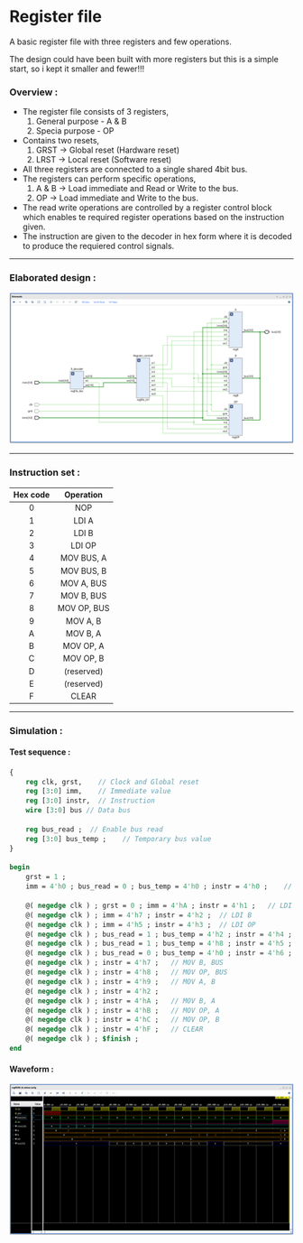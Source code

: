 # **Register file**

A basic register file with three registers and few operations.

The design could have been built with more registers but this is a simple start, so i kept it smaller and fewer!!!

### **Overview :**
- The register file consists of 3 registers,
    1. General purpose - A & B
    2. Specia purpose - OP
- Contains two resets,
    1. GRST -> Global reset (Hardware reset)
    2. LRST -> Local reset (Software reset)
- All three registers are connected to a single shared 4bit bus.
- The registers can perform specific operations,
    1. A & B  -> Load immediate and Read or Write to the bus.
    2. OP -> Load immediate and Write to the bus.
- The read write operations are controlled by a register control block which enables te required register operations based on the instruction given.
- The instruction are given to the decoder in hex form where it is decoded to produce the requiered control signals.

---

### **Elaborated design :**
![Failed to load the image!](./doc/schematic.png "Loading...")

---
 
### **Instruction set :**

| Hex code | Operation          |
|:--------:|:------------------:|
| 0        | NOP                |
| 1        | LDI A              |
| 2        | LDI B              |
| 3        | LDI OP             |
| 4        | MOV BUS, A         |
| 5        | MOV BUS, B         |
| 6        | MOV A, BUS         |
| 7        | MOV B, BUS         |
| 8        | MOV OP, BUS        |
| 9        | MOV A, B           |
| A        | MOV B, A           |
| B        | MOV OP, A          |
| C        | MOV OP, B          |
| D        | (reserved)         |
| E        | (reserved)         |
| F        | CLEAR              |

---

### **Simulation :**

#### **Test sequence :**
```sv ,
{
    reg clk, grst,    // Clock and Global reset
    reg [3:0] imm,    // Immediate value
    reg [3:0] instr,  // Instruction
    wire [3:0] bus // Data bus
    
    reg bus_read ;  // Enable bus read
    reg [3:0] bus_temp ;    // Temporary bus value
}

begin
    grst = 1 ;
    imm = 4'h0 ; bus_read = 0 ; bus_temp = 4'h0 ; instr = 4'h0 ;    // NOP

    @( negedge clk ) ; grst = 0 ; imm = 4'hA ; instr = 4'h1 ;   // LDI A
    @( negedge clk ) ; imm = 4'h7 ; instr = 4'h2 ;  // LDI B
    @( negedge clk ) ; imm = 4'h5 ; instr = 4'h3 ;  // LDI OP
    @( negedge clk ) ; bus_read = 1 ; bus_temp = 4'h2 ; instr = 4'h4 ;  // MOV BUS, A
    @( negedge clk ) ; bus_read = 1 ; bus_temp = 4'h8 ; instr = 4'h5 ;  // MOV BUS, B
    @( negedge clk ) ; bus_read = 0 ; bus_temp = 4'h0 ; instr = 4'h6 ;  // MOV A, BUS
    @( negedge clk ) ; instr = 4'h7 ;   // MOV B, BUS
    @( negedge clk ) ; instr = 4'h8 ;   // MOV OP, BUS
    @( negedge clk ) ; instr = 4'h9 ;   // MOV A, B
    @( negedge clk ) ; instr = 4'h2 ;
    @( negedge clk ) ; instr = 4'hA ;   // MOV B, A
    @( negedge clk ) ; instr = 4'hB ;   // MOV OP, A
    @( negedge clk ) ; instr = 4'hC ;   // MOV OP, B
    @( negedge clk ) ; instr = 4'hF ;   // CLEAR
    @( negedge clk ) ; $finish ;
end
```

#### **Waveform :**

![Failed to load the image!](./doc/waveform.png "Loading...")